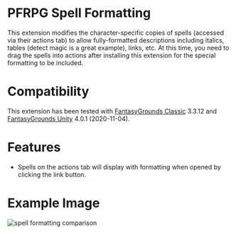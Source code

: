 # PFRPG Spell Formatting
This extension modifies the character-specific copies of spells (accessed via their actions tab) to allow fully-formatted descriptions including italics, tables (detect magic is a great example), links, etc. At this time, you need to drag the spells into actions after installing this extension for the special formatting to be included.

# Compatibility
This extension has been tested with [FantasyGrounds Classic](https://www.fantasygrounds.com/home/FantasyGroundsClassic.php) 3.3.12 and [FantasyGrounds Unity](https://www.fantasygrounds.com/home/FantasyGroundsUnity.php) 4.0.1 (2020-11-04).

# Features
* Spells on the actions tab will display with formatting when opened by clicking the link button.

# Example Image
<img src="https://i.imgur.com/Hm0LFi7.png" alt="spell formatting comparison"/>
